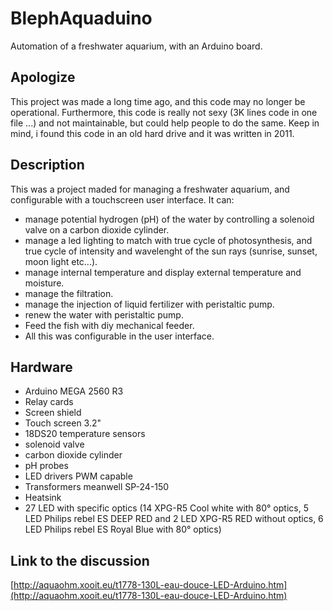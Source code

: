 # BlephAquaduino
Automation of a freshwater aquarium, with an Arduino board.

## Apologize
This project was made a long time ago, and this code may no longer be operational. Furthermore, this code is really not sexy (3K lines code in one file ...) and not maintainable, but could help people to do the same.
Keep in mind, i found this code in an old hard drive and it was written in 2011.

## Description
This was a project maded for managing a freshwater aquarium, and configurable with a touchscreen user interface.
It can:
- manage potential hydrogen (pH) of the water by controlling a solenoid valve on a carbon dioxide cylinder.
- manage a led lighting to match with true cycle of photosynthesis, and true cycle of intensity and wavelenght of the sun rays (sunrise, sunset, moon light etc...).
- manage internal temperature and display external temperature and moisture.
- manage the filtration.
- manage the injection of liquid fertilizer with peristaltic pump.
- renew the water with peristaltic pump.
- Feed the fish with diy mechanical feeder.
- All this was configurable in the user interface.

## Hardware
- Arduino MEGA 2560 R3
- Relay cards
- Screen shield
- Touch screen 3.2"
- 18DS20 temperature sensors
- solenoid valve
- carbon dioxide cylinder
- pH probes
- LED drivers PWM capable
- Transformers meanwell SP-24-150
- Heatsink
- 27 LED with specific optics (14 XPG-R5 Cool white with 80° optics, 5 LED Philips rebel ES DEEP RED and 2 LED XPG-R5 RED without optics, 6 LED Philips rebel ES Royal Blue with 80° optics)

## Link to the discussion
[http://aquaohm.xooit.eu/t1778-130L-eau-douce-LED-Arduino.htm](http://aquaohm.xooit.eu/t1778-130L-eau-douce-LED-Arduino.htm)
